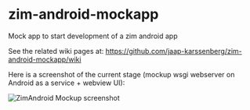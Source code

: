 # zim-android-mockapp

Mock app to start development of a zim android app

See the related wiki pages at:
https://github.com/jaap-karssenberg/zim-android-mockapp/wiki

Here is a screenshot of the current stage (mockup wsgi webserver on Android as a service + webview UI):

![ZimAndroid Mockup screenshot](https://raw.githubusercontent.com/lrq3000/zim-android-mockapp/master/img/zimandroidmockup.png)

